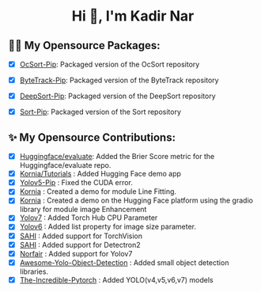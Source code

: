 <h1 align="center">Hi 👋, I'm Kadir Nar</h1>

## :sauna_man: My Opensource Packages:
- [X] [OcSort-Pip](https://github.com/kadirnar/ocsort-pip): Packaged version of the OcSort repository
- [X] [ByteTrack-Pip](https://github.com/kadirnar/bytetrack-pip): Packaged version of the ByteTrack repository
- [X] [DeepSort-Pip](https://github.com/kadirnar/deepsort-pip): Packaged version of the DeepSort repository
- [X] [Sort-Pip](https://github.com/kadirnar/sort-pip): Packaged version of the Sort repository


## ✨ My Opensource Contributions:
- [X] [Huggingface/evaluate](https://github.com/huggingface/evaluate/pull/275): Added the Brier Score metric for the Huggingface/evaluate repo. 
- [X] [Kornia/Tutorials](https://github.com/kornia/tutorials/pull/33) : Added Hugging Face demo app
- [X] [Yolov5-Pip](https://github.com/fcakyon/yolov5-pip/pull/149) : Fixed the CUDA error.
- [X] [Kornia](https://github.com/kornia/kornia/pull/1871) : Created a demo for module Line Fitting.
- [X] [Kornia](https://github.com/kornia/kornia/pull/1886) : Created a demo on the Hugging Face platform using the gradio library for module image Enhancement
- [X] [Yolov7](https://github.com/WongKinYiu/yolov7/pull/423) : Added Torch Hub CPU Parameter 
- [X] [Yolov6](https://github.com/meituan/YOLOv6/pull/187/) : Added list property for image size parameter.
- [X] [SAHI](https://github.com/obss/sahi/pull/486) : Added support for TorchVision 
- [X] [SAHI](https://github.com/obss/sahi/pull/322) : Added support for Detectron2 
- [X] [Norfair](https://github.com/tryolabs/norfair/pull/147) : Added support for Yolov7 
- [X] [Awesome-Yolo-Object-Detection](https://github.com/dotnet-rs-py/awesome-yolo-object-detection/pull/1) : Added small object detection libraries.
- [X] [The-Incredible-Pytorch](https://github.com/ritchieng/the-incredible-pytorch/pull/132) : Added YOLO(v4,v5,v6,v7) models
